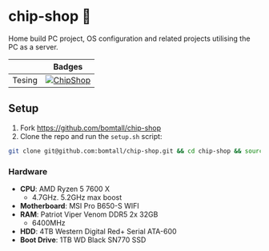 # chip-shop 🍟
Home build PC project, OS configuration and related projects utilising the PC as a server.

|  | Badges |
| --- | --- |
| Tesing | [![ChipShop](https://github.com/bomtall/chip-shop/actions/workflows/main.yml/badge.svg)](https://github.com/bomtall/chip-shop/actions/workflows/main.yml) |

## Setup

1. Fork https://github.com/bomtall/chip-shop
2. Clone the repo and run the `setup.sh` script:

  ```sh
  git clone git@github.com:bomtall/chip-shop.git && cd chip-shop && source setup.sh || cd -
  ```


### Hardware
- **CPU**: AMD Ryzen 5 7600 X
  - 4.7GHz. 5.2GHz max boost
- **Motherboard**: MSI Pro B650-S WIFI
- **RAM**: Patriot Viper Venom DDR5 2x 32GB
  - 6400MHz
- **HDD**:  4TB Western Digital Red+ Serial ATA-600
- **Boot Drive**: 1TB WD Black SN770 SSD
